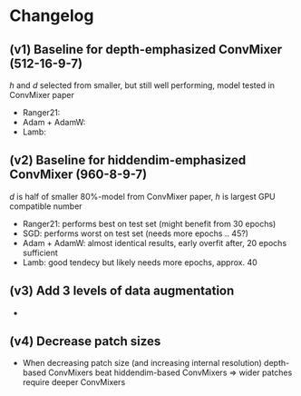 # Changelog

## (v1) Baseline for depth-emphasized ConvMixer (512-16-9-7)

_h_ and _d_ selected from smaller, but still well performing, model tested in ConvMixer paper

- Ranger21: 
- Adam + AdamW: 
- Lamb: 

## (v2) Baseline for hiddendim-emphasized ConvMixer (960-8-9-7)

_d_ is half of smaller 80%-model from ConvMixer paper, _h_ is largest GPU compatible number

- Ranger21: performs best on test set (might benefit from 30 epochs)
- SGD: performs worst on test set (needs more epochs .. 45?)
- Adam + AdamW: almost identical results, early overfit after, 20 epochs sufficient
- Lamb: good tendecy but likely needs more epochs, approx. 40

## (v3) Add 3 levels of data augmentation

- 

## (v4) Decrease patch sizes

- When decreasing patch size (and increasing internal resolution) depth-based ConvMixers beat hiddendim-based ConvMixers => wider patches require deeper ConvMixers